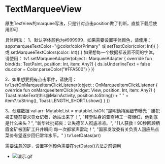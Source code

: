 # TextMarqueeView
原生TextView的marquee写法，只是针对点击position做了判断，直接下载后使用即可

具体用法：
 1、默认字体颜色为#999999，如果需要设置字体颜色，请使用：
  app:marqueeTextColor="@color/colorPrimary"
  或
  setTextColor(color: Int){
  }
  或
  setMarqueeTextColors(color: Int){
  }
  如果想每一个数据都设置不同的字体，请使用：
  tv1.setMarqueeAdapter(object : MarqueeAdapter {
            override fun bind(ds: TextPaint, position: Int, item: Any?) {
                ds.isUnderlineText = false
                ds.color = Color.parseColor("#FFA500")
            }
   })

  2、如果想要拥有点击事件，请使用：
  tv1.setOnMarqueeItemClickListener(object : OnMarqueeItemClickListener {
              override fun onMarqueeItemClick(widget: View, position: Int, item: Any?) {
                  Toast.makeText(this@MainActivity, position.toString() + " " + item?.toString(), Toast.LENGTH_SHORT).show()
              }
  })
  
  3、创建数据
  val arr: MutableList<CharSequence> = mutableListOf(
                  "昆明劫持案细节曝光：嫌犯被击毙前要求见女记者，她站出来了！",
                  "拜登贴身的亚裔特工一夜爆红，他到底是什么来头？",
                  "新华社批郑爽：让失德艺人彻底凉凉。",
                  "11人获救！90秒回顾栖霞金矿被困矿工升井瞬间 每一次都掌声雷动！",
                  "国家发改委有关负责人回应热点 菜价有望逐步回归常年水平。"
   )
  tv1.setDatas(arr)
  
  需要注意的是，设置字体颜色需要在setDatas()方法之前调用
  
- ![演示.gif](演示.gif)
